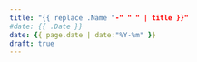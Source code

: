 ```yaml
---
title: "{{ replace .Name "-" " " | title }}"
#date: {{ .Date }}
date: {{ page.date | date:"%Y-%m" }}
draft: true
---
```


